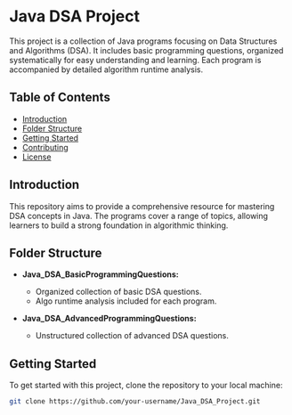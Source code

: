 # Java DSA Project

This project is a collection of Java programs focusing on Data Structures and Algorithms (DSA). It includes basic programming questions, organized systematically for easy understanding and learning. Each program is accompanied by detailed algorithm runtime analysis.

## Table of Contents

- [Introduction](#introduction)
- [Folder Structure](#folder-structure)
- [Getting Started](#getting-started)
- [Contributing](#contributing)
- [License](#license)

## Introduction

This repository aims to provide a comprehensive resource for mastering DSA concepts in Java. The programs cover a range of topics, allowing learners to build a strong foundation in algorithmic thinking.

## Folder Structure

- **Java_DSA_BasicProgrammingQuestions:**
  - Organized collection of basic DSA questions.
  - Algo runtime analysis included for each program.

- **Java_DSA_AdvancedProgrammingQuestions:**
  - Unstructured collection of advanced DSA questions.

## Getting Started

To get started with this project, clone the repository to your local machine:

```bash
git clone https://github.com/your-username/Java_DSA_Project.git
